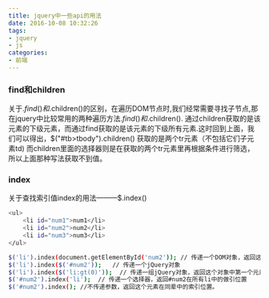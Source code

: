 ```yaml
---
title: jquery中一些api的用法
date: 2016-10-08 10:32:26
tags:
- jquery
- js
categories:
- 前端
---
```


### find和children
关于$.find()和$.children()的区别，在遍历DOM节点时,我们经常需要寻找子节点,那在jquery中比较常用的两种遍历方法$.find()和$.children().
通过children获取的是该元素的下级元素，而通过find获取的是该元素的下级所有元素.这时回到上面，我们可以得出，$("#tb>tbody").children() 获取的是两个tr元素（不包括它们子元素td)
而children里面的选择器则是在获取的两个tr元素里再根据条件进行筛选，所以上面那种写法获取不到值。

### index
关于查找索引值index的用法———$.index()
```bash
<ul>
    <li id="num1">num1</li>
    <li id="num2">num2</li>
    <li id="num3">num3</li>
</ul>

$('li').index(document.getElementById('num2')); // 传递一个DOM对象，返回这个对象在原先集合中的索引位置
$('li').index($('#num2'));   // 传递一个jQuery对象
$('li').index($('li:gt(0)'));  // 传递一组jQuery对象，返回这个对象中第一个元素在原先集合中的索引位置
$('#num2').index('li');  // 传递一个选择器，返回#num2在所有li中的做引位置
$('#num2').index(); //不传递参数，返回这个元素在同辈中的索引位置。  
```
